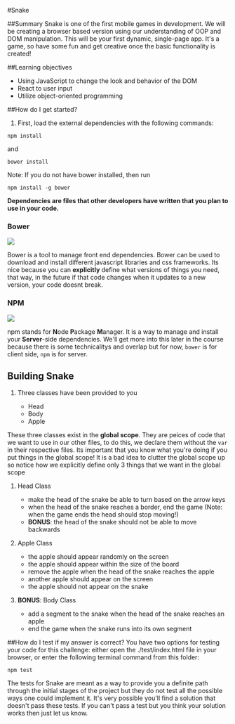 #Snake

##Summary
Snake is one of the first mobile games in development. We will be creating a browser based version using our understanding of OOP and DOM manipulation. This will be your first dynamic, single-page app. It's a game, so have some fun and get creative once the basic functionality is created!

##Learning objectives
  - Using JavaScript to change the look and behavior of the DOM
  - React to user input
  - Utilize object-oriented programming

##How do I get started?

1. First, load the external dependencies with the following commands:
````
npm install
````
and
````
bower install
````
Note: If you do not have bower installed, then run
````
npm install -g bower
````
**Dependencies are files that other developers have written that you plan to use in your code.**

### Bower
![](https://encrypted-tbn2.gstatic.com/images?q=tbn:ANd9GcSqF8x9hAdXchxUADO3Z_-b02lYO-Lgkkx5YJ1x8hxM_0umjaTnQmIZGaNo8w)


Bower is a tool to manage front end dependencies.
Bower can be used to download and install different javascript libraries and css frameworks. Its nice because you can **explicitly** define what versions of things you need, that way, in the future if that code changes when it updates to a new version, your code doesnt break.

### NPM
![](https://www.npmjs.com/static/images/npm-logo.svg)

npm stands for **N**ode **P**ackage **M**anager.
It is a way to manage and install your **Server**-side dependencies. We'll get more into this later in the course because there is some technicalitys and overlap but for now, `bower` is for client side, `npm` is for server.

## Building Snake

1. Three classes have been provided to you

    - Head
    - Body
    - Apple

These three classes exist in the **global scope**. They are peices of code that we want to use in our other files, to do this, we declare them without the `var` in their respective files.
Its important that you know what you're doing if you put things in the global scope! It is a bad idea to clutter the global scope up so notice how we explicitly define only 3 things that we want in the global scope

1. Head Class

    - make the head of the snake be able to turn based on the arrow keys
    - when the head of the snake reaches a border, end the game (Note: when the game ends the head should stop moving!)
    - **BONUS**: the head of the snake should not be able to move backwards

1. Apple Class

    - the apple should appear randomly on the screen
    - the apple should appear within the size of the board
    - remove the apple when the head of the snake reaches the apple
    - another apple should appear on the screen
    - the apple should not appear on the snake


1. **BONUS**: Body Class

    - add a segment to the snake when the head of the snake reaches an apple
    - end the game when the snake runs into its own segment

##How do I test if my answer is correct?
You have two options for testing your code for this challenge: either open the ./test/index.html file in your browser, or enter the following terminal command from this folder:
````
npm test
````
The tests for Snake are meant as a way to provide you a definite path through the initial stages of the project but they do not test all the possible ways one could implement it. It's very possible you'll find a solution that doesn't pass these tests. If you can't pass a test but you think your solution works then just let us know.
